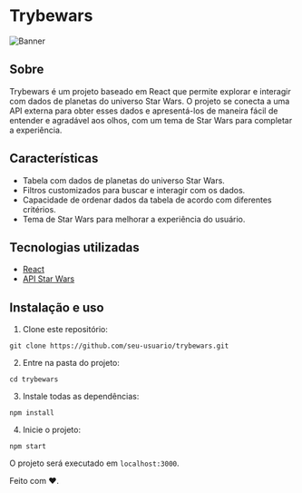 # Trybewars

![Banner](https://cdn.designcrowd.com/blog/2015/December/star-wars-logos/GR_LogosFromStarWars_Banner_828x300.jpg)

## Sobre

Trybewars é um projeto baseado em React que permite explorar e interagir com dados de planetas do universo Star Wars. O projeto se conecta a uma API externa para obter esses dados e apresentá-los de maneira fácil de entender e agradável aos olhos, com um tema de Star Wars para completar a experiência.

## Características

- Tabela com dados de planetas do universo Star Wars.
- Filtros customizados para buscar e interagir com os dados.
- Capacidade de ordenar dados da tabela de acordo com diferentes critérios.
- Tema de Star Wars para melhorar a experiência do usuário.

## Tecnologias utilizadas

- [React](https://reactjs.org/)
- [API Star Wars](https://swapi.dev/)

## Instalação e uso

1. Clone este repositório:
```
git clone https://github.com/seu-usuario/trybewars.git
```

2. Entre na pasta do projeto:
```
cd trybewars
```

3. Instale todas as dependências:
```
npm install
```

4. Inicie o projeto:
```
npm start
```

O projeto será executado em `localhost:3000`.


Feito com ❤️.